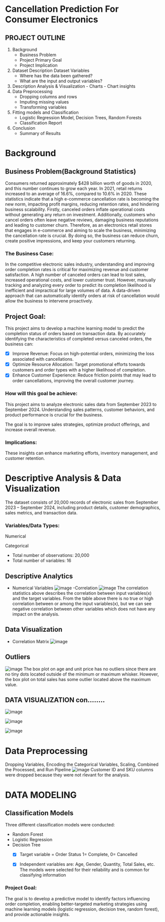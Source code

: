 # Cancellation Prediction For Consumer Electronics
## PROJECT OUTLINE
1. Background
      - Business Problem
      - Project Primary Goal
      - Project Implication
2. Dataset Description
  Dataset Variables
      - Where has the data been gathered?
      - What are the input and output variables?
3. Description Analysis & Visualization 
        - Charts 
        - Chart insights
4. Data Preprocessing
    - Dropping columns and rows
    - Imputing missing values
    - Transforming variables
5. Fitting models and Classification
    - Logistic Regression Model, Decision Trees, Random Forests
    - Classification Report
6. Conclusion
    - Summary of Results
# Background  
## Business Problem(Background Statistics)
Consumers returned approximately $428 billion worth of goods in 2020, and this number continues to grow each year. In 2021, retail returns increased to an average of 16.6%, compared to 10.6% in 2020.
These statistics indicate that a high e-commerce cancellation rate is becoming the new norm, impacting profit margins, reducing retention rates, and hindering business scalability.
Firstly, canceled orders inflate operational costs without generating any return on investment. Additionally, customers who cancel orders often leave negative reviews, damaging business reputations and leading to customer churn.
Therefore, as an electronics retail stores that engages in e-commerce and aiming to scale the business, minimizing the cancellation rate is crucial. By doing so, the business can reduce churn, create positive impressions, and keep your customers returning.
### The Business Case: 
In the competitive electronic sales industry, understanding and improving order completion rates is critical for maximizing revenue and customer satisfaction. 
A high number of canceled orders can lead to lost sales, increased operational costs, and lower customer trust. 
However, manually tracking and analyzing every order to predict its completion likelihood is inefficient and impractical for large volumes of data. 
A data-driven approach that can automatically identify orders at risk of cancellation would allow the business to intervene proactively.

## Project Goal:
This project aims to develop a machine learning model to predict the completion status of orders based on transaction data. By accurately identifying the characteristics of completed versus canceled orders, the business can:
- [x] Improve Revenue: Focus on high-potential orders, minimizing the loss associated with cancellations.
- [x] Optimize Resource Allocation: Target promotional efforts towards customers and order types with a higher likelihood of completion.
- [x] Enhance Customer Experience: Reduce friction points that may lead to order cancellations, improving the overall customer journey.
### How will this goal be achieve:
This project aims to analyze electronic sales data from September 2023 to September 2024. Understanding sales patterns, customer behaviors, and product performance is crucial for the business. 

The goal is to improve sales strategies, optimize product offerings, and increase overall revenue.
### Implications: 
These insights can enhance marketing efforts, inventory management, and customer retention.

# Descriptive Analysis & Data Visualization 
The dataset consists of 20,000 records of electronic sales from September 2023 – September 2024, including product details, customer demographics, sales metrics, and transaction data.
### Variables/Data Types: 
Numerical 

Categorical 
- Total number of observations: 20,000
- Total number of variables: 16
## Descriptive Analytics 
- Numerical Variables
![image](https://github.com/user-attachments/assets/f0bf5cc2-dbc9-4d41-b234-10f5c78efa40)
-Correlation
![image](https://github.com/user-attachments/assets/b9191f54-babe-441a-beaf-50c10fd49f66)
The correlation statistics above describes the correlation between input variables(x) and the target variables. From the table above there is no true or high correlation between or among the input variables(x), but we can  see negative correlation between other variables which does not have any impact on the analysis.

## Data Visualization 
 - Correlation Matrix
![image](https://github.com/user-attachments/assets/a6c69e15-2fde-41ae-8619-12c6710bf758)

## Outliers 
![image](https://github.com/user-attachments/assets/3158ba46-ec37-4334-beea-09ac72af83cb)
The box plot on age and unit price has no outliers since there are no tiny dots located outside of the minimum or maximum whisker. However, the box plot on total sales has some outlier located above the maximum value.
## DATA VISUALIZATION con........
![image](https://github.com/user-attachments/assets/4a7fa574-a552-4d98-afd8-a18cc33ddbce)

![image](https://github.com/user-attachments/assets/e65186cb-1151-47f4-ba0f-f9ab073120d4)

![image](https://github.com/user-attachments/assets/f9fae3a6-9b43-4814-b460-ea17803ba1e2)

# Data Preprocessing
Dropping Variables, Encoding the Categorical Variables, Scaling, Combined the Processed, and Run Pipeline
![image](https://github.com/user-attachments/assets/088e5956-248e-48a5-80ce-2e56f5e1b2af)
Customer ID and SKU columns were dropped because they were not rlevant for the analysis.

# DATA MODELING
## Classification Models
Three different classification models were conducted:
- Random Forest  
- Logistic Regression 
- Decision Tree 
	- [x] Target variable  = Order Status
             1= Complete, 0= Cancelled
             
	- [x] Independent variables are: Age, Gender, Quantity, Total Sales, etc.
 The models were selected for their reliability and is common for classifying information
 
### Project Goal:
The goal is to develop a predictive model to identify factors influencing order completion, enabling better-targeted marketing strategies using machine learning models (logistic 	regression, decision tree, random forest), and provide actionable insights.









